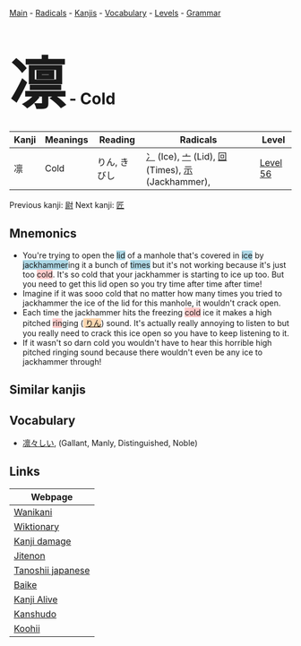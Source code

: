 <style> bigfont {font-size: 100px}</style>
[Main](../index.md) -
[Radicals](../radicals.md) -
[Kanjis](../kanjis.md) -
[Vocabulary](../vocabulary.md) -
[Levels](../levels.md) -
[Grammar](../grammar.md)
# <bigfont> 凛</bigfont> - Cold 

| Kanji | Meanings | Reading | Radicals | Level |
| --- | --- | --- | --- | --- |
| 凛 | Cold | りん, きびし | [冫](../radicals/冫.md) (Ice), [亠](../radicals/亠.md) (Lid), [回](../radicals/回.md) (Times), [示](../radicals/示.md) (Jackhammer),  | [Level 56](../levels/wk_level56.md) |

Previous kanji: [尉](尉.md) Next kanji: [匠](匠.md) 

## Mnemonics
 * You're trying to open the <span style="background-color:#ADD8E6"> lid</span> of a manhole that's covered in <span style="background-color:#ADD8E6"> ice</span> by <span style="background-color:#ADD8E6"> jackhammer</span>ing it a bunch of <span style="background-color:#ADD8E6"> times</span> but it's not working because it's just too <span style="background-color:#ffcccb"> cold</span>. It's so cold that your jackhammer is starting to ice up too. But you need to get this lid open so you try time after time after time!
* Imagine if it was sooo cold that no matter how many times you tried to jackhammer the ice of the lid for this manhole, it wouldn't crack open. 
* Each time the jackhammer hits the freezing <span style="background-color:#ffcccb"> cold</span> ice it makes a high pitched <span style="background-color:#ffcccb"> rin</span>ging (<span style="background-color:#fed8b1"> [りん](https://jisho.org/search/りん)</span>) sound. It's actually really annoying to listen to but you really need to crack this ice open so you have to keep listening to it.
* If it wasn't so darn cold you wouldn't have to hear this horrible high pitched ringing sound because there wouldn't even be any ice to jackhammer through!


## Similar kanjis
 


## Vocabulary
 * [凛々しい](../vocabulary/凛.md), (Gallant, Manly, Distinguished, Noble)



## Links 

| Webpage |
| --- |
| [Wanikani          ](https://www.wanikani.com/kanji/凛) |
| [Wiktionary        ](https://en.wiktionary.org/wiki/凛) |
| [Kanji damage      ](http://www.kanjidamage.com/kanji/search?utf8=✓&q=凛) |
| [Jitenon           ](https://jitenon.com/kanji/凛) |
| [Tanoshii japanese ](https://www.tanoshiijapanese.com/dictionary/kanji.cfm?k=凛) |
| [Baike             ](https://baike.baidu.com/item/凛) |
| [Kanji Alive       ](https://app.kanjialive.com/凛) |
| [Kanshudo          ](https://www.kanshudo.com/searchmn?q=凛) |
| [Koohii            ](https://kanji.koohii.com/study/kanji/凛) |

